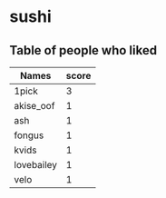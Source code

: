 # sushi
## Table of people who liked
Names | score
--- | ---
1pick | 3
akise_oof | 1
ash | 1
fongus | 1
kvids | 1
lovebailey | 1
velo | 1
